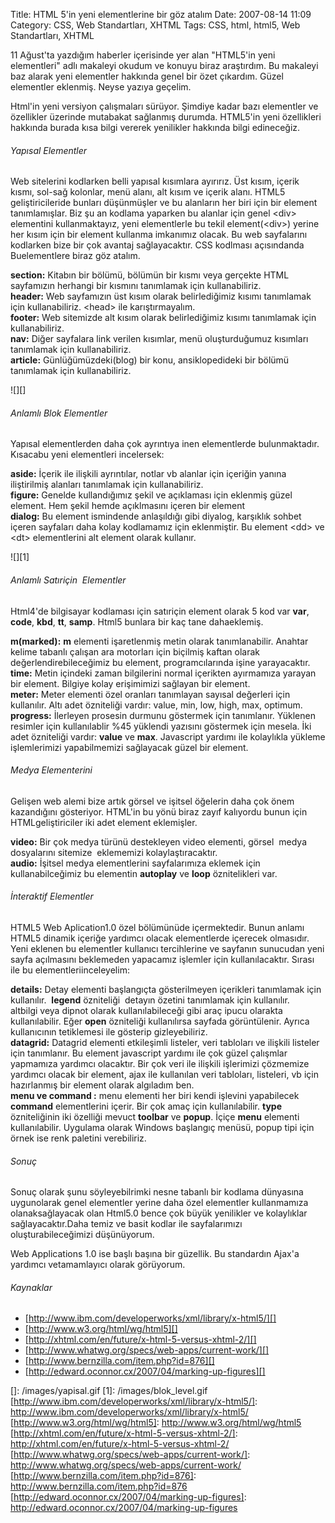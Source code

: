 Title: HTML 5&#039;in yeni elementlerine bir göz atalım
Date: 2007-08-14 11:09
Category: CSS, Web Standartları, XHTML
Tags: CSS, html, html5, Web Standartları, XHTML

11 Ağust'ta yazdığım haberler içerisinde yer alan "HTML5'in yeni
elementleri" adlı makaleyi okudum ve konuyu biraz araştırdım. Bu
makaleyi baz alarak yeni elementler hakkında genel bir özet çıkardım.
Güzel elementler eklenmiş. Neyse yazıya geçelim.

Html'in yeni versiyon çalışmaları sürüyor. Şimdiye kadar bazı elementler
ve özellikler üzerinde mutabakat sağlanmış durumda. HTML5'in yeni
özellikleri hakkında burada kısa bilgi vererek yenilikler hakkında bilgi
edineceğiz.<!--more-->

###### Yapısal Elementler

Web sitelerini kodlarken belli yapısal kısımlara ayırırız. Üst kısım,
içerik kısmı, sol-sağ kolonlar, menü alanı, alt kısım ve içerik alanı.
HTML5 geliştiricileride bunları düşünmüşler ve bu alanların her biri
için bir element tanımlamışlar. Biz şu an kodlama yaparken bu alanlar
için genel \<div\> elementini kullanmaktayız, yeni elementlerle bu tekil
element(\<div\>) yerine her kısım için bir element kullanma imkanımız
olacak. Bu web sayfalarını kodlarken bize bir çok avantaj sağlayacaktır.
CSS kodlması açısındanda Buelementlere biraz göz atalım.

**section:** Kitabın bir bölümü, bölümün bir kısmı veya gerçekte HTML
sayfamızın herhangi bir kısmını tanımlamak için kullanabiliriz.  
**header:** Web sayfamızın üst kısım olarak belirlediğimiz kısımı
tanımlamak için kullanabiliriz. \<head\> ile karıştırmayalım.  
**footer:** Web sitemizde alt kısım olarak belirlediğimiz kısımı
tanımlamak için kullanabiliriz.  
**nav:** Diğer sayfalara link verilen kısımlar, menü oluşturduğumuz
kısımları tanımlamak için kullanabiliriz.  
**article:** Günlüğümüzdeki(blog) bir konu, ansiklopedideki bir bölümü
tanımlamak için kullanabiliriz.

![][]

###### Anlamlı Blok Elementler

Yapısal elementlerden daha çok ayrıntıya inen elementlerde
bulunmaktadır. Kısacabu yeni elementleri incelersek:

**aside:** İçerik ile ilişkili ayrıntılar, notlar vb alanlar için
içeriğin yanına iliştirilmiş alanları tanımlamak için kullanabiliriz.  
**figure:** Genelde kullandığımız şekil ve açıklaması için eklenmiş
güzel element. Hem şekil hemde açıklmasını içeren bir element  
**dialog:** Bu element ismindende anlaşıldığı gibi diyalog, karşıklık
sohbet içeren sayfaları daha kolay kodlamamız için eklenmiştir. Bu
element \<dd\> ve \<dt\> elementlerini alt element olarak kullanır.

![][1]

###### Anlamlı Satıriçin  Elementler

Html4'de bilgisayar kodlaması için satıriçin element olarak 5 kod var
**var**, **code**, **kbd**, **tt**, **samp**. Html5 bunlara bir kaç tane
dahaeklemiş.

**m(marked):** **m** elementi işaretlenmiş metin olarak tanımlanabilir.
Anahtar kelime tabanlı çalışan ara motorları için biçilmiş kaftan olarak
değerlendirebileceğimiz bu element, programcılarında işine
yarayacaktır.  
**time:** Metin içindeki zaman bilgilerini normal içerikten ayırmamıza
yarayan bir element. Bilgiye kolay erişimimizi sağlayan bir element.  
**meter:** Meter elementi özel oranları tanımlayan sayısal değerleri
için kullanılır. Altı adet özniteliği vardır: value, min, low, high,
max, optimum.   
**progress:** İlerleyen prosesin durmunu göstermek için tanımlanır.
Yüklenen resimler için kullanılablir %45 yüklendi yazısını göstermek
için mesela. İki adet özniteliği vardır: **value** ve **max**.
Javascript yardımı ile kolaylıkla yükleme işlemlerimizi yapabilmemizi
sağlayacak güzel bir element.

###### Medya Elementerini

Gelişen web alemi bize artık görsel ve işitsel öğelerin daha çok önem
kazandığını gösteriyor. HTML'in bu yönü biraz zayıf kalıyordu bunun için
HTMLgeliştiriciler iki adet element eklemişler.

**video:** Bir çok medya türünü destekleyen video elementi, görsel 
medya dosyalarını sitemize  eklememizi kolaylaştıracaktır.  
**audio:** İşitsel medya elementlerini sayfalarımıza eklemek için
kullanabilceğimiz bu elementin **autoplay** ve **loop** öznitelikleri
var.  

###### İnteraktif Elementler

HTML5 Web Aplication1.0 özel bölümünüde içermektedir. Bunun anlamı HTML5
dinamik içeriğe yardımcı olacak elementlerde içerecek olmasıdır. Yeni
eklenen bu elementler kullanıcı tercihlerine ve sayfanın sunucudan yeni
sayfa açılmasını beklemeden yapacamız işlemler için kullanılacaktır.
Sırası ile bu elementleriinceleyelim:

**details:** Detay elementi başlangıçta gösterilmeyen içerikleri
tanımlamak için kullanılır.  **legend** özniteliği  detayın özetini
tanımlamak için kullanılır.  
altbilgi veya dipnot olarak kullanılabileceği gibi araç ipucu olarakta
kullanılabilir. Eğer **open** özniteliği kullanılırsa sayfada
görüntülenir. Ayrıca kullanıcının tetiklemesi ile gösterip
gizleyebiliriz.  
**datagrid:** Datagrid elementi etkileşimli listeler, veri tabloları ve
ilişkili listeler için tanımlanır. Bu element javascript yardımı ile çok
güzel çalışmlar yapmamıza yardımcı olacaktır. Bir çok veri ile ilişkili
işlerimizi çözmemize yardımcı olacak bir element, ajax ile kullanılan
veri tabloları, listeleri, vb için hazırlanmış bir element olarak
algıladım ben.  
**menu ve command :** menu elementi her biri kendi işlevini yapabilecek
**command** elementlerini içerir. Bir çok amaç için kullanılabilir.
**type** özniteliğinin iki özelliği mevuct **toolbar** ve **popup**.
İçiçe **menu** elementi kullanılabilir. Uygulama olarak Windows
başlangıç menüsü, popup tipi için örnek ise renk paletini verebiliriz.  

###### Sonuç

Sonuç olarak şunu söyleyebilrimki nesne tabanlı bir kodlama dünyasına
uygunolarak genel elementler yerine daha özel elementler kullanmamıza
olanaksağlayacak olan Html5.0 bence çok büyük yenilikler ve kolaylıklar
sağlayacaktır.Daha temiz ve basit kodlar ile sayfalarımızı
oluşturabileceğimizi düşünüyorum.  
  
Web Applications 1.0 ise başlı başına bir güzellik. Bu standardın Ajax'a
yardımcı vetamamlayıcı olarak görüyorum.  
  

###### Kaynaklar  

-   [http://www.ibm.com/developerworks/xml/library/x-html5/][]  
-   [http://www.w3.org/html/wg/html5][]  
-   [http://xhtml.com/en/future/x-html-5-versus-xhtml-2/][]
-   [http://www.whatwg.org/specs/web-apps/current-work/][]
-   [http://www.bernzilla.com/item.php?id=876][]
-   [http://edward.oconnor.cx/2007/04/marking-up-figures][]  

</p>

  []: /images/yapisal.gif
  [1]: /images/blok_level.gif
  [http://www.ibm.com/developerworks/xml/library/x-html5/]: http://www.ibm.com/developerworks/xml/library/x-html5/
  [http://www.w3.org/html/wg/html5]: http://www.w3.org/html/wg/html5
  [http://xhtml.com/en/future/x-html-5-versus-xhtml-2/]: http://xhtml.com/en/future/x-html-5-versus-xhtml-2/
  [http://www.whatwg.org/specs/web-apps/current-work/]: http://www.whatwg.org/specs/web-apps/current-work/
  [http://www.bernzilla.com/item.php?id=876]: http://www.bernzilla.com/item.php?id=876
  [http://edward.oconnor.cx/2007/04/marking-up-figures]: http://edward.oconnor.cx/2007/04/marking-up-figures

